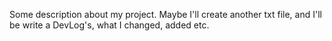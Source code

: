Some description about my project. Maybe I'll create another txt file, and I'll be write a DevLog's, what I changed, added etc.